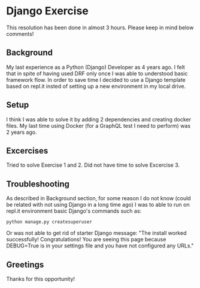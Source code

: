 # Django Exercise

This resolution has been done in almost 3 hours. Please keep in mind below comments!

## Background

My last experience as a Python (Django) Developer as 4 years ago. I felt that in spite of having used DRF only once I was able to understood basic framework flow. In order to save time I decided to use a Django template based on repl.it insted of setting up a new environment in my local drive.

## Setup

I think I was able to solve it by adding 2 dependencies and creating docker files. My last time using Docker (for a GraphQL test I need to perform) was 2 years ago.

## Excercises

Tried to solve Exercise 1 and 2. Did not have time to solve Excercise 3.

## Troubleshooting

As described in Background section, for some reason I do not know (could be related with not using Django in a long time ago) I was to able to run on repl.it environment basic Django's commands such as:

```
python manage.py createsuperuser
```

Or was not able to get rid of starter Django message: "The install worked successfully! Congratulations! You are seeing this page because DEBUG=True is in your settings file and you have not configured any URLs."

## Greetings

Thanks for this opportunity!
